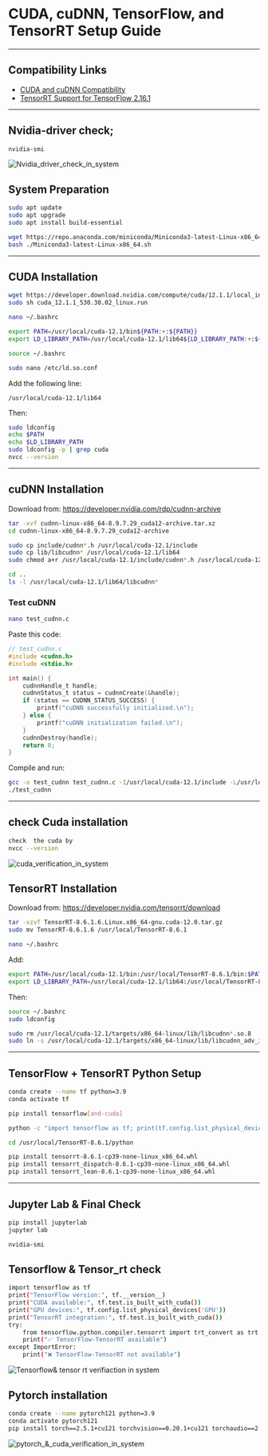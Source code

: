 
# CUDA, cuDNN, TensorFlow, and TensorRT Setup Guide

---

## Compatibility Links

- [CUDA and cuDNN Compatibility](https://www.tensorflow.org/install/source#gpu_support_2)
- [TensorRT Support for TensorFlow 2.16.1](https://github.com/tensorflow/tensorflow/issues/61468)

---


## Nvidia-driver check;
``` bash
nvidia-smi
```
![Nvidia_driver_check_in_system](https://github.com/amitrajput786/DeepLearning_system_setup/blob/main/Cuda_installation/Driver_test.png)


## System Preparation

```bash
sudo apt update
sudo apt upgrade
sudo apt install build-essential

wget https://repo.anaconda.com/miniconda/Miniconda3-latest-Linux-x86_64.sh
bash ./Miniconda3-latest-Linux-x86_64.sh
```

---

## CUDA Installation

```bash
wget https://developer.download.nvidia.com/compute/cuda/12.1.1/local_installers/cuda_12.1.1_530.30.02_linux.run
sudo sh cuda_12.1.1_530.30.02_linux.run

nano ~/.bashrc

export PATH=/usr/local/cuda-12.1/bin${PATH:+:${PATH}}
export LD_LIBRARY_PATH=/usr/local/cuda-12.1/lib64${LD_LIBRARY_PATH:+:${LD_LIBRARY_PATH}}

source ~/.bashrc

sudo nano /etc/ld.so.conf
```

Add the following line:
```
/usr/local/cuda-12.1/lib64
```

Then:

```bash
sudo ldconfig
echo $PATH
echo $LD_LIBRARY_PATH
sudo ldconfig -p | grep cuda
nvcc --version
```

---

## cuDNN Installation

Download from: https://developer.nvidia.com/rdp/cudnn-archive

```bash
tar -xvf cudnn-linux-x86_64-8.9.7.29_cuda12-archive.tar.xz
cd cudnn-linux-x86_64-8.9.7.29_cuda12-archive

sudo cp include/cudnn*.h /usr/local/cuda-12.1/include
sudo cp lib/libcudnn* /usr/local/cuda-12.1/lib64
sudo chmod a+r /usr/local/cuda-12.1/include/cudnn*.h /usr/local/cuda-12.1/lib64/libcudnn*

cd ..
ls -l /usr/local/cuda-12.1/lib64/libcudnn*
```

### Test cuDNN

```bash
nano test_cudnn.c
```

Paste this code:

```c
// test_cudnn.c
#include <cudnn.h>
#include <stdio.h>

int main() {
    cudnnHandle_t handle;
    cudnnStatus_t status = cudnnCreate(&handle);
    if (status == CUDNN_STATUS_SUCCESS) {
        printf("cuDNN successfully initialized.\n");
    } else {
        printf("cuDNN initialization failed.\n");
    }
    cudnnDestroy(handle);
    return 0;
}
```

Compile and run:

```bash
gcc -o test_cudnn test_cudnn.c -I/usr/local/cuda-12.1/include -L/usr/local/cuda-12.1/lib64 -lcudnn
./test_cudnn
```

---

## check  Cuda installation 
 
```bash 
check  the cuda by 
nvcc --version
```
![cuda_verification_in_system](https://github.com/amitrajput786/DeepLearning_system_setup/blob/main/Cuda_installation/verify_cuda_installation.png)




## TensorRT Installation

Download from: https://developer.nvidia.com/tensorrt/download

```bash
tar -xzvf TensorRT-8.6.1.6.Linux.x86_64-gnu.cuda-12.0.tar.gz
sudo mv TensorRT-8.6.1.6 /usr/local/TensorRT-8.6.1

nano ~/.bashrc
```

Add:

```bash
export PATH=/usr/local/cuda-12.1/bin:/usr/local/TensorRT-8.6.1/bin:$PATH
export LD_LIBRARY_PATH=/usr/local/cuda-12.1/lib64:/usr/local/TensorRT-8.6.1/lib:$LD_LIBRARY_PATH
```

Then:

```bash
source ~/.bashrc
sudo ldconfig

sudo rm /usr/local/cuda-12.1/targets/x86_64-linux/lib/libcudnn*.so.8
sudo ln -s /usr/local/cuda-12.1/targets/x86_64-linux/lib/libcudnn_adv_infer.so.8.x.x /usr/local/cuda-12.1/targets/x86_64-linux/lib/libcudnn_adv_infer.so.8
```

---

## TensorFlow + TensorRT Python Setup

```bash
conda create --name tf python=3.9
conda activate tf

pip install tensorflow[and-cuda]

python -c "import tensorflow as tf; print(tf.config.list_physical_devices('GPU'))"

cd /usr/local/TensorRT-8.6.1/python

pip install tensorrt-8.6.1-cp39-none-linux_x86_64.whl
pip install tensorrt_dispatch-8.6.1-cp39-none-linux_x86_64.whl
pip install tensorrt_lean-8.6.1-cp39-none-linux_x86_64.whl
```

---

## Jupyter Lab & Final Check

```bash
pip install jupyterlab
jupyter lab

nvidia-smi
```
## Tensorflow & Tensor_rt check 
```bash
import tensorflow as tf
print("TensorFlow version:", tf.__version__)
print("CUDA available:", tf.test.is_built_with_cuda())
print("GPU devices:", tf.config.list_physical_devices('GPU'))
print("TensorRT integration:", tf.test.is_built_with_cuda())
try:
    from tensorflow.python.compiler.tensorrt import trt_convert as trt
    print("✅ TensorFlow-TensorRT available")
except ImportError:
    print("❌ TensorFlow-TensorRT not available")
```
![Tensorflow& tensor rt verifiaction in system](https://github.com/amitrajput786/DeepLearning_system_setup/blob/main/Tensorflow_installation/verify_the_tensorflow_tensort.png)

## Pytorch installation
```bash 
conda create --name pytorch121 python=3.9
conda activate pytorch121
pip install torch==2.5.1+cu121 torchvision==0.20.1+cu121 torchaudio==2.5.1+cu121 --index-url https://download.pytorch.org/whl/cu121
```


![pytorch_&_cuda_verification_in_system](https://github.com/amitrajput786/DeepLearning_system_setup/blob/main/pytorch_installation/pytorch_installation_verification.png)


